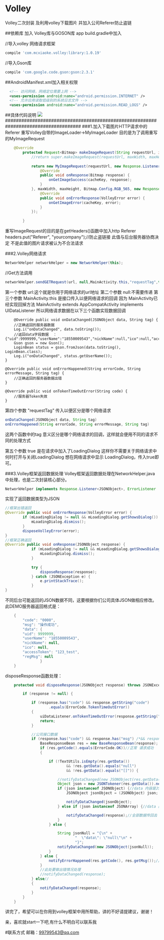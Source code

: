 # Volley
Volley二次封装 及利用volley下载图片 并加入公司Referer防止盗链

##依赖库
加入 Volley库与GOSON库
app  build.gradle中加入

  //导入volley 网络请求框架
  ```groovy
  compile 'com.mcxiaoke.volley:library:1.0.19'
  ```
  
  //导入Gson库
  ```groovy
  compile 'com.google.code.gson:gson:2.3.1'
  ```
##AndroidManifest.xml加入相关权限
```xml
  <!-- 访问网络，网络定位需要上网 -->
  <uses-permission android:name="android.permission.INTERNET" />
  <!-- 允许应用读取低级别的系统日志文件 -->
  <uses-permission android:name="android.permission.READ_LOGS" />
```
  
##具体代码说明
![](https://github.com/xudongjhdd/Volley/blob/master/volley.gif)
####################################################################################
###1.加入下载图片HTTP请求中的Referer
重写Volley自带的ImageLoader->MyImageLoader 目的是为了调用重写的MyImageRequest
```java
	@Override
    	protected Request<Bitmap> makeImageRequest(String requestUrl, int maxWidth, int maxHeight, ImageView.ScaleType scaleType, final String cacheKey) {
    		//return super.makeImageRequest(requestUrl, maxWidth, maxHeight, scaleType, cacheKey);
    
    		return new MyImageRequest(requestUrl, new Response.Listener<Bitmap>() {
    			@Override
    			public void onResponse(Bitmap response) {
    				onGetImageSuccess(cacheKey, response);
    			}
    		}, maxWidth, maxHeight, Bitmap.Config.RGB_565, new Response.ErrorListener() {
    			@Override
    			public void onErrorResponse(VolleyError error) {
    				onGetImageError(cacheKey, error);
    			}
    		});
    
    	}
```
重写ImageRequest的目的是在getHeaders()函数中加入http Referer
headers.put("Referer", "yourcompany");//防止盗链接 此值与后台服务器协商决定 不是此值的图片请求被认为不合法请求

###2.Volley网络请求
```java
NetworkHelper networkHelper = new NetworkHelper(this);
```
//Get方法调用
```java
networkHelper.sendGETRequest(url, null,MainActivity.this,"requestTag",true);
```
第一个参数 url:这个就是你用于网络请求的url地址
第二个参数 null:不需要传递
第三个参数 MainActivity.this 是接口传入以便网络请求的回调
因为 MainActivity已经实现回掉方法 MainActivity extends AppCompatActivity implements UIDataListener
所以网络请求数据在以下三个函数实现数据回调


		@Override public void onDataChanged(JSONObject data, String tag) {
		//正确返回的服务器数据
		Log.i("onDataChanged", data.toString());
		//返回data字段数据  ：{"uid":9999999,"userName":"18550009543","nickName":null,"ico":null,"accessToken":"123_test","regMsg":null}
		Gson gson = new Gson();
		LoginBean status = gson.fromJson(data.toString(), LoginBean.class);
		Log.i("onDataChanged", status.getUserName());
	}
	
	@Override public void onErrorHappened(String errorCode, String errorMessage, String tag) {
		//正确返回的服务器数据出错
	}
	
	@Override public void onTokenTimeOutError(String code) {
		//服务器Token失效
	}

第四个参数 "requestTag" 传入以便区分是哪个网络请求
```java
onDataChanged(JSONObject data, String tag)
onErrorHappened(String errorCode, String errorMessage, String tag)
```
这两个函数中的tag 意义区分是哪个网络请求的回调，这样就会便用不同的请求不同的处理方式

第五个参数 true 是在请求中加入了LoadingDialog 这样你不需要关于网络请求中何时打开与关闭LoadingDialog
想在网络请求中显示 LoadingDialog，传入true即可。

###3.Volley框架返回数据处理
Volley框架返回数据处理在NetworkHelper.java中处理，也是二次封装核心部分。
```java
NetworkHelper implements Response.Listener<JSONObject>, ErrorListener
```
实现了返回数据类型为JSON
```java
//框架出错返回
@Override public void onErrorResponse(VolleyError error) {
		if (mLoadingDialog != null && mLoadingDialog.getShowsDialog()) {
			mLoadingDialog.dismiss();
		}
		disposeVolleyError(error);
}
//框架正确返回
@Override public void onResponse(JSONObject response) {
    		if (mLoadingDialog != null && mLoadingDialog.getShowsDialog() && mLoadingDialog.isAdded()) {
    			mLoadingDialog.dismiss();
    		}
    
    		try {
    			disposeResponse(response);
    		} catch (JSONException e) {
    			e.printStackTrace();
    		}
}
```

不同后台可能返回的JSON数据不同，这要根据你们公司具体JSON做相应修改。
此DEMO服务器返回格式是：
```java
	{
		"code": "0000",
		"msg": "操作成功",
		"data": {
		"uid": 9999999,
		"userName": "18550009543",
		"nickName": null,
		"ico": null,
		"accessToken": "123_test",
		"regMsg": null
	            }
	}
```

disposeResponse函数处理：
```java
	protected void disposeResponse(JSONObject response) throws JSONException {

		if (response != null) {

			if (response.has("code") && response.getString("code")
					.equals(ErrorCode.TokenTimeOutError))
			{
				uiDataListener.onTokenTimeOutError(response.getString("code"));
				return;
			}

			//公司接口数据
			if (response.has("code") && response.has("msg") /*&& response.has("data")*/) {
				BaseResponseBean res = new BaseResponseBean(response);
				if (res.getCode().equals(ErrorCode.OK))//正常 请求成功
				{

					if (!TextUtils.isEmpty(res.getData())
							&& !res.getData().equals("null")
							&& !res.getData().equals("[]")) {

						//notifyDataChanged(new JSONObject(res.getData()));
						Object json = new JSONTokener(res.getData()).nextValue();
						if (json instanceof JSONObject) {//data 内容是JSONObject
							JSONObject jsonObject = (JSONObject) json;

							notifyDataChanged(jsonObject);
						} else if (json instanceof JSONArray) {//data 内容是JSONArrary

							notifyDataChanged(response);//全部数据传回去
						}
					} else {

						String jsonNull = "{\n" +
								"  \"data\": \"null\"\n" +
								"}";
						notifyDataChanged(new JSONObject(jsonNull));
					}
				} else {
					notifyErrorHappened(res.getCode(), res.getMsg());//业务参数出错
				}
				//此处要做出错情况处理
				//notifyDataChanged(response);
			} else//
			{
				notifyDataChanged(response);
			}
		}
	}
```
讲完了，希望可以在你用到volley框架中用所帮助，讲的不好请提建议，谢谢！

亲，喜欢就start一下吧,有什么不明白可以联系我

#联系方式
邮箱：99799543@qq.com
